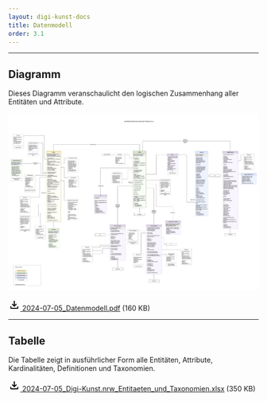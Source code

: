 ```yaml
---
layout: digi-kunst-docs
title: Datenmodell
order: 3.1
---
```


----

## Diagramm
Dieses Diagramm veranschaulicht den logischen Zusammenhang aller Entitäten und Attribute.

[![Digi-Kunst-Datenmodell](/assets/images/2024-07-05_Datenmodell.png 'Dieses Diagramm veranschaulicht den logischen Zusammenhang aller Entitäten und Felder.')](/assets/images/2024-07-05_Datenmodell.png)

[<svg class="download-icon" xmlns="http://www.w3.org/2000/svg" height="24" viewBox="0 -960 960 960" width="24"><path d="M480-320 280-520l56-58 104 104v-326h80v326l104-104 56 58-200 200ZM240-160q-33 0-56.5-23.5T160-240v-120h80v120h480v-120h80v120q0 33-23.5 56.5T720-160H240Z"/></svg> 2024-07-05_Datenmodell.pdf](/assets/documents/2024-07-05_Datenmodell.pdf) (160 KB)

----

## Tabelle
Die Tabelle zeigt in ausführlicher Form alle Entitäten, Attribute, Kardinalitäten, Definitionen und Taxonomien.

[<svg class="download-icon" xmlns="http://www.w3.org/2000/svg" height="24" viewBox="0 -960 960 960" width="24"><path d="M480-320 280-520l56-58 104 104v-326h80v326l104-104 56 58-200 200ZM240-160q-33 0-56.5-23.5T160-240v-120h80v120h480v-120h80v120q0 33-23.5 56.5T720-160H240Z"/></svg> 2024-07-05_Digi-Kunst.nrw_Entitaeten_und_Taxonomien.xlsx](/assets/documents/2024-07-05_Digi-Kunst.nrw_Entitaeten_und_Taxonomien.xlsx) (350 KB)
